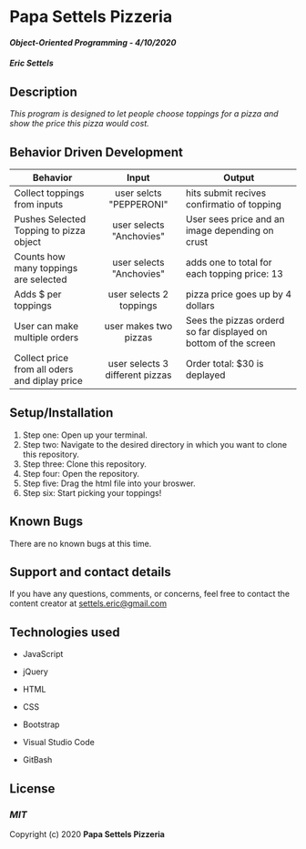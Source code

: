 # Papa Settels Pizzeria

#### _Object-Oriented Programming_ - _4/10/2020_

#### _Eric Settels_

## **Description**

_This program is designed to let people choose toppings for a pizza and show the price this pizza would cost._

## **Behavior Driven Development**

| Behavior | Input | Output |
|----------|:-----:|--------|
| Collect toppings from inputs | user selcts "PEPPERONI" | hits submit recives confirmatio of topping |
| Pushes Selected Topping to pizza object | user selects "Anchovies" |User sees price and an image depending on crust |
| Counts how many toppings are selected  | user selects "Anchovies" | adds one to total for each topping price: 13 |
| Adds $ per toppings | user selects 2 toppings | pizza price goes up by 4 dollars |
| User can make multiple orders | user makes two pizzas | Sees the pizzas orderd so far displayed on bottom of the screen |
| Collect price from all oders and diplay price | user selects 3 different pizzas | Order total: $30 is deplayed | 

## **Setup/Installation**

1. Step one: Open up your terminal.
2. Step two: Navigate to the desired directory in which you want to clone this repository.
3. Step three: Clone this repository.
4. Step four: Open the repository.
5. Step five: Drag the html file into your broswer. 
6. Step six: Start picking your toppings!

## **Known Bugs**

There are no known bugs at this time.

## **Support and contact details**

If you have any questions, comments, or concerns, feel free to contact the content creator at settels.eric@gmail.com 

## **Technologies used**

* JavaScript

* jQuery

* HTML

* CSS

* Bootstrap

* Visual Studio Code

* GitBash

## **License**

### **_MIT_**

Copyright (c) 2020 **Papa Settels Pizzeria**

